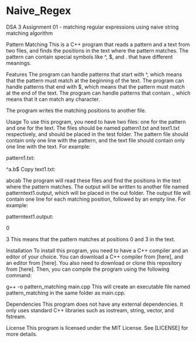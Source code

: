 # Naive_Regex

DSA 3 Assignment 01 - matching regular expressions using naive string matching algorithm

Pattern Matching
This is a C++ program that reads a pattern and a text from two files, and finds the positions in the text where the pattern matches. The pattern can contain special symbols like ^, $, and . that have different meanings.

Features
The program can handle patterns that start with ^, which means that the pattern must match at the beginning of the text.
The program can handle patterns that end with $, which means that the pattern must match at the end of the text.
The program can handle patterns that contain ., which means that it can match any character.

The program writes the matching positions to another file.

Usage
To use this program, you need to have two files: one for the pattern and one for the text. The files should be named pattern1.txt and text1.txt respectively, and should be placed in the test folder. The pattern file should contain only one line with the pattern, and the text file should contain only one line with the text. For example:

pattern1.txt:

^a.b$
Copy
text1.txt:

abcab
The program will read these files and find the positions in the text where the pattern matches. The output will be written to another file named patterntext1.output, which will be placed in the out folder. The output file will contain one line for each matching position, followed by an empty line. For example:

patterntext1.output:

0

3
This means that the pattern matches at positions 0 and 3 in the text.

Installation
To install this program, you need to have a C++ compiler and an editor of your choice. You can download a C++ compiler from [here], and an editor from [here]. You also need to download or clone this repository from [here]. Then, you can compile the program using the following command:

g++ -o pattern_matching main.cpp
This will create an executable file named pattern_matching in the same folder as main.cpp.

Dependencies
This program does not have any external dependencies. It only uses standard C++ libraries such as iostream, string, vector, and fstream.

License
This program is licensed under the MIT License. See [LICENSE] for more details.

